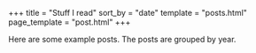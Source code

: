+++
title = "Stuff I read"
sort_by = "date"
template = "posts.html"
page_template = "post.html"
+++

Here are some example posts. The posts are grouped by year.
